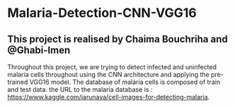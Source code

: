 
# Malaria-Detection-CNN-VGG16
## This project is realised by Chaima Bouchriha and @Ghabi-Imen
Throughout this project, we are trying to detect infected and uninfected malaria cells throughout using the CNN architecture and applying the pre-trained VGG16 model.
The database of malaria cells is composed of train and test data.
the URL to the malaria database is : https://www.kaggle.com/iarunava/cell-images-for-detecting-malaria.


